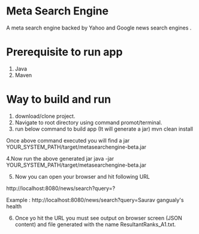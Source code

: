 # Meta Search Engine 

A meta search engine backed by Yahoo and Google news search engines .


# Prerequisite to run app

1. Java
2. Maven 


# Way to build and run

1. download/clone project.
2. Navigate to root directory using command promot/terminal.
3. run below command to build app (It will generate a jar)
mvn clean install

Once above command executed you will find a jar YOUR_SYSTEM_PATH/target/metasearchengine-beta.jar

4.Now run the above generated jar 
java -jar YOUR_SYSTEM_PATH/target/metasearchengine-beta.jar

5. Now you can open your browser and hit following URL

http://localhost:8080/news/search?query=?

Example : http://localhost:8080/news/search?query=Saurav gangualy's health 

6. Once yo hit the URL you must see output on browser screen (JSON content) and file generated with the name ResultantRanks_A1.txt.









